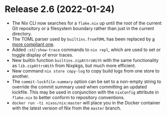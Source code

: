# Release 2.6 (2022-01-24)

* The Nix CLI now searches for a `flake.nix` up until the root of the current
  Git repository or a filesystem boundary rather than just in the current
  directory.
* The TOML parser used by `builtins.fromTOML` has been replaced by [a
  more compliant one](https://github.com/ToruNiina/toml11).
* Added `:st`/`:show-trace` commands to `nix repl`, which are used to
  set or toggle display of error traces.
* New builtin function `builtins.zipAttrsWith` with the same
  functionality as `lib.zipAttrsWith` from Nixpkgs, but much more
  efficient.
* New command `nix store copy-log` to copy build logs from one store
  to another.
* The `commit-lockfile-summary` option can be set to a non-empty
  string to override the commit summary used when committing an updated
  lockfile.  This may be used in conjunction with the `nixConfig`
  attribute in `flake.nix` to better conform to repository
  conventions.
* `docker run -ti nixos/nix:master` will place you in the Docker
  container with the latest version of Nix from the `master` branch.
